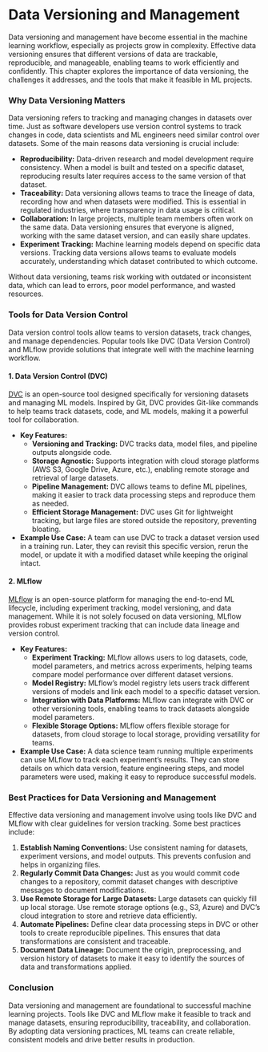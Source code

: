 # Data Versioning and Management

Data versioning and management have become essential in the machine learning workflow, especially as projects grow in complexity. Effective data versioning ensures that different versions of data are trackable, reproducible, and manageable, enabling teams to work efficiently and confidently. This chapter explores the importance of data versioning, the challenges it addresses, and the tools that make it feasible in ML projects.

### Why Data Versioning Matters

Data versioning refers to tracking and managing changes in datasets over time. Just as software developers use version control systems to track changes in code, data scientists and ML engineers need similar control over datasets. Some of the main reasons data versioning is crucial include:

* **Reproducibility:** Data-driven research and model development require consistency. When a model is built and tested on a specific dataset, reproducing results later requires access to the same version of that dataset.
* **Traceability:** Data versioning allows teams to trace the lineage of data, recording how and when datasets were modified. This is essential in regulated industries, where transparency in data usage is critical.
* **Collaboration:** In large projects, multiple team members often work on the same data. Data versioning ensures that everyone is aligned, working with the same dataset version, and can easily share updates.
* **Experiment Tracking:** Machine learning models depend on specific data versions. Tracking data versions allows teams to evaluate models accurately, understanding which dataset contributed to which outcome.

Without data versioning, teams risk working with outdated or inconsistent data, which can lead to errors, poor model performance, and wasted resources.

### Tools for Data Version Control

Data version control tools allow teams to version datasets, track changes, and manage dependencies. Popular tools like DVC (Data Version Control) and MLflow provide solutions that integrate well with the machine learning workflow.

#### 1. Data Version Control (DVC)

[DVC](https://dvc.org/) is an open-source tool designed specifically for versioning datasets and managing ML models. Inspired by Git, DVC provides Git-like commands to help teams track datasets, code, and ML models, making it a powerful tool for collaboration.

* **Key Features:**
  * **Versioning and Tracking:** DVC tracks data, model files, and pipeline outputs alongside code.
  * **Storage Agnostic:** Supports integration with cloud storage platforms (AWS S3, Google Drive, Azure, etc.), enabling remote storage and retrieval of large datasets.
  * **Pipeline Management:** DVC allows teams to define ML pipelines, making it easier to track data processing steps and reproduce them as needed.
  * **Efficient Storage Management:** DVC uses Git for lightweight tracking, but large files are stored outside the repository, preventing bloating.
* **Example Use Case:** A team can use DVC to track a dataset version used in a training run. Later, they can revisit this specific version, rerun the model, or update it with a modified dataset while keeping the original intact.

#### 2. MLflow

[MLflow](https://mlflow.org/) is an open-source platform for managing the end-to-end ML lifecycle, including experiment tracking, model versioning, and data management. While it is not solely focused on data versioning, MLflow provides robust experiment tracking that can include data lineage and version control.

* **Key Features:**
  * **Experiment Tracking:** MLflow allows users to log datasets, code, model parameters, and metrics across experiments, helping teams compare model performance over different dataset versions.
  * **Model Registry:** MLflow’s model registry lets users track different versions of models and link each model to a specific dataset version.
  * **Integration with Data Platforms:** MLflow can integrate with DVC or other versioning tools, enabling teams to track datasets alongside model parameters.
  * **Flexible Storage Options:** MLflow offers flexible storage for datasets, from cloud storage to local storage, providing versatility for teams.
* **Example Use Case:** A data science team running multiple experiments can use MLflow to track each experiment’s results. They can store details on which data version, feature engineering steps, and model parameters were used, making it easy to reproduce successful models.

### Best Practices for Data Versioning and Management

Effective data versioning and management involve using tools like DVC and MLflow with clear guidelines for version tracking. Some best practices include:

1. **Establish Naming Conventions:** Use consistent naming for datasets, experiment versions, and model outputs. This prevents confusion and helps in organizing files.
2. **Regularly Commit Data Changes:** Just as you would commit code changes to a repository, commit dataset changes with descriptive messages to document modifications.
3. **Use Remote Storage for Large Datasets:** Large datasets can quickly fill up local storage. Use remote storage options (e.g., S3, Azure) and DVC’s cloud integration to store and retrieve data efficiently.
4. **Automate Pipelines:** Define clear data processing steps in DVC or other tools to create reproducible pipelines. This ensures that data transformations are consistent and traceable.
5. **Document Data Lineage:** Document the origin, preprocessing, and version history of datasets to make it easy to identify the sources of data and transformations applied.

### Conclusion

Data versioning and management are foundational to successful machine learning projects. Tools like DVC and MLflow make it feasible to track and manage datasets, ensuring reproducibility, traceability, and collaboration. By adopting data versioning practices, ML teams can create reliable, consistent models and drive better results in production.
